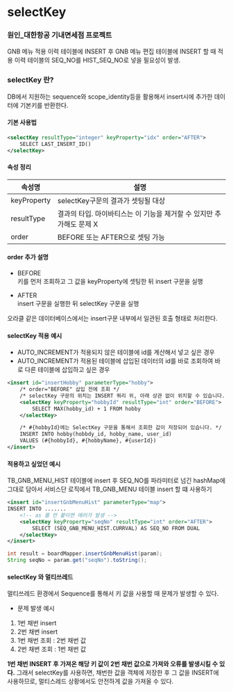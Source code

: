 # selectKey

### 원인_대한항공 기내면세점 프로젝트
GNB 메뉴 적용 이력 테이블에 INSERT 후 GNB 메뉴 편집 테이블에 INSERT 할 때 적용 이력 테이블의 SEQ_NO를 HIST_SEQ_NO로 넣을 필요성이 발생.

### selectKey 란?
DB에서 지원하는 sequence와 scope_identity등을 활용해서 insert시에 추가한 데이터에 기본키를 반환한다.

#### 기본 사용법
```xml
<selectKey resultType="integer" keyProperty="idx" order="AFTER">
    SELECT LAST_INSERT_ID()
</selectKey>
```

#### 속성 정리   
|속성명|설명|
|---|------|
|keyProperty|selectKey구문의 결과가 셋팅될 대상|
|resultType|결과의 타입. 마이바티스는 이 기능을 제거할 수 있지만 추가해도 문제 X|
|order|BEFORE 또는 AFTER으로 셋팅 가능|

#### order 추가 설명
* BEFORE   
키를 먼저 조회하고 그 값을 keyProperty에 셋팅한 뒤 insert 구문을 실행

* AFTER   
insert 구문을 실행한 뒤 selectKey 구문을 실행

오라클 같은 데이터베이스에서는 insert구문 내부에서 일관된 호출 형태로 처리한다.

#### selectKey 적용 예시
* AUTO_INCREMENT가 적용되지 않은 테이블에 id를 계산해서 넣고 싶은 경우
* AUTO_INCREMENT가 적용된 테이블에 삽입된 데이터의 id를 바로 조회하여 바로 다른 테이블에 삽입하고 싶은 경우

```xml
<insert id="insertHobby" parameterType="hobby">
    /* order="BEFORE" 삽입 전에 조회 */
    /* selectKey 구문의 위치는 INSERT 쿼리 위, 아래 상관 없이 위치할 수 있습니다. */
    <selectKey keyProperty="hobbyId" resultType="int" order="BEFORE">
        SELECT MAX(hobby_id) + 1 FROM hobby
    </selectKey>

    /* #{hobbyId}에는 SelectKey 구문을 통해서 조회한 값이 저장되어 있습니다. */
    INSERT INTO hobby(hobbdy_id, hobby_name, user_id)
    VALUES (#{hobbyId}, #{hobbyName}, #{userId})
</insert>
```

#### 적용하고 싶었던 예시
TB_GNB_MENU_HIST 테이블에 insert 후 SEQ_NO를 파라미터로 넘긴 hashMap에 그대로 담아서 서비스단 로직에서 TB_GNB_MENU 테이블 insert 할 떄 사용하기

```xml
<insert id="insertGnbMenuHist" parameterType="map">
INSERT INTO .......
    <!-- as 를 안 붙이면 에러가 발생 -->
    <selectKey keyProperty="seqNo" resultType="int" order="AFTER">
        SELECT (SEQ_GNB_MENU_HIST.CURRVAL) AS SEQ_NO FROM DUAL
    </selectKey>
</insert>
```
```java
int result = boardMapper.insertGnbMenuHist(param);
String seqNo = param.get("seqNo").toString();
```

#### selectKey 와 멀티쓰레드
멀티쓰레드 환경에서 Sequence를 통해서 키 값을 사용할 때 문제가 발생할 수 있다.

* 문제 발생 예시   
1. 1번 채번 insert
2. 2번 채번 insert
3. 1번 채번 조회 : 2번 채번 값
4. 2번 채번 조회 : 1번 채번 값

**1번 채번 INSERT 후 가져온 해당 키 값이 2번 채번 값으로 가져와 오류를 발생시킬 수 있다.**
그래서 selectKey를 사용하면, 채번한 값을 객체에 저장한 후 그 값을 INSERT에 사용하므로, 멀티스레드 상황에서도 안전하게 값을 가져올 수 있다.